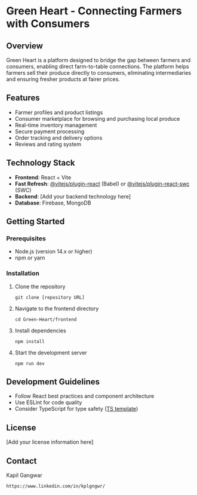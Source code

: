 # Green Heart - Connecting Farmers with Consumers

## Overview
Green Heart is a platform designed to bridge the gap between farmers and consumers, enabling direct farm-to-table connections. The platform helps farmers sell their produce directly to consumers, eliminating intermediaries and ensuring fresher products at fairer prices.

## Features
- Farmer profiles and product listings
- Consumer marketplace for browsing and purchasing local produce
- Real-time inventory management
- Secure payment processing
- Order tracking and delivery options
- Reviews and rating system

## Technology Stack
- **Frontend**: React + Vite
- **Fast Refresh**: [@vitejs/plugin-react](https://github.com/vitejs/vite-plugin-react/blob/main/packages/plugin-react/README.md) (Babel) or [@vitejs/plugin-react-swc](https://github.com/vitejs/vite-plugin-react-swc) (SWC)
- **Backend**: [Add your backend technology here]
- **Database**: Firebase, MongoDB

## Getting Started

### Prerequisites
- Node.js (version 14.x or higher)
- npm or yarn

### Installation
1. Clone the repository
    ```
    git clone [repository URL]
    ```
2. Navigate to the frontend directory
    ```
    cd Green-Heart/frontend
    ```
3. Install dependencies
    ```
    npm install
    ```
4. Start the development server
    ```
    npm run dev
    ```

## Development Guidelines
- Follow React best practices and component architecture
- Use ESLint for code quality
- Consider TypeScript for type safety ([TS template](https://github.com/vitejs/vite/tree/main/packages/create-vite/template-react-ts))

## License
[Add your license information here]

## Contact
Kapil Gangwar 
```
https://www.linkedin.com/in/kplgngwr/
```
